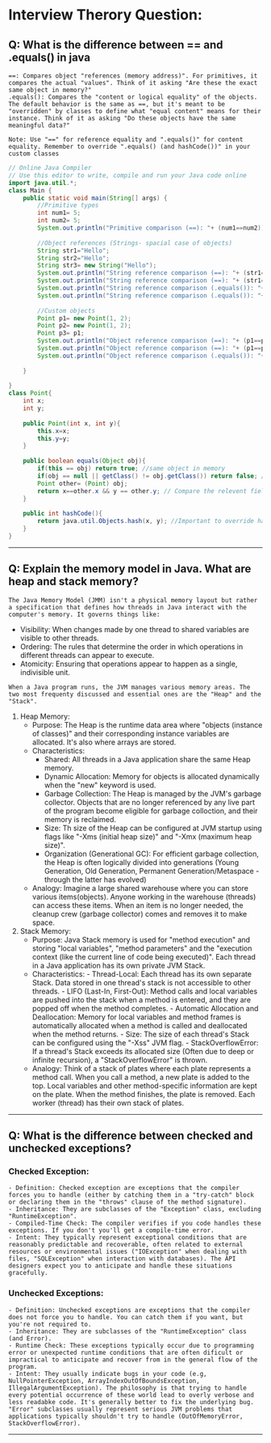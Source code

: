 # Interview Therory Question:
## Q: What is the difference between == and .equals() in java
```
==: Compares object "references (memory address)". For primitives, it compares the actual "values". Think of it asking "Are these the exact same object in memory?"
.equals(): Compares the "content or logical equality" of the objects. The default behavior is the same as ==, but it's meant to be "overridden" by classes to define what "equal content" means for their instance. Think of it as asking "Do these objects have the same meaningful data?"

Note: Use "==" for reference equality and ".equals()" for content equality. Remember to override ".equals() (and hashCode())" in your custom classes
```

```java
// Online Java Compiler
// Use this editor to write, compile and run your Java code online
import java.util.*;
class Main {
    public static void main(String[] args) {
        //Primitive types
        int num1= 5;
        int num2= 5;
        System.out.println("Primitive comparison (==): "+ (num1==num2)); //true
        
        //Object references (Strings- spacial case of objects)
        String str1="Hello";
        String str2="Hello";
        String str3= new String("Hello");
        System.out.println("String reference comparison (==): "+ (str1==str2)); // true : String constant pool same reference of the address
        System.out.println("String reference comparison (==): "+ (str1==str3)); // false new create new reference instance
        System.out.println("String reference comparison (.equals()): "+ (str1.equals(str2))); //true compare the value inside it
        System.out.println("String reference comparison (.equals()): "+ (str1.equals(str3))); // true
        
        //Custom objects
        Point p1= new Point(1, 2);
        Point p2= new Point(1, 2);
        Point p3= p1;
        System.out.println("Object reference comparison (==): "+ (p1==p2)); //false (different point object)
        System.out.println("Object reference comparison (==): "+ (p1==p3)); // true (same point object)
        System.out.println("Object reference comparison (.equals()): "+ (p1.equals(p2))); // true (same content because equals is overridden)
        
    }
    
}
class Point{
    int x;
    int y;
    
    public Point(int x, int y){
        this.x=x;
        this.y=y;
    }
    
    public boolean equals(Object obj){
        if(this == obj) return true; //same object in memory
        if(obj == null || getClass() != obj.getClass()) return false; // null or different class
        Point other= (Point) obj;
        return x==other.x && y == other.y; // Compare the relevent fields(content)
    }
    
    public int hashCode(){
        return java.util.Objects.hash(x, y); //Important to override hashCode with equals
    }
}
```
***
## Q: Explain the memory model in Java. What are heap and stack memory?
```
The Java Memory Model (JMM) isn't a physical memory layout but rather a specification that defines how threads in Java interact with the computer's memory. It governs things like:
```
- Visibility: When changes made by one thread to shared variables are visible to other threads.
- Ordering: The rules that determine the order in which operations in different threads can appear to execute.
- Atomicity: Ensuring that operations appear to happen as a single, indivisible unit.
```
When a Java program runs, the JVM manages various memory areas. The two most frequenty discussed and essential ones are the "Heap" and the "Stack".
```
1. Heap Memory:
   - Purpose: The Heap is the runtime data area where "objects (instance of classes)" and their corresponding instance variables are allocated. It's also where arrays are stored.
   - Characteristics:
     - Shared: All threads in a Java application share the same Heap memory.
     - Dynamic Allocation: Memory for objects is allocated dynamically when the "new" keyword is used.
     - Garbage Collection: The Heap is managed by the JVM's garbage collector. Objects that are no longer referenced by any live part of the program become eligible for garbage colloction, and their memory is reclaimed.
     - Size: Th size of the Heap can be configured at JVM startup using flags like "-Xms (initial heap size)" and "-Xmx (maximum heap size)".
     - Organization (Generational GC): For efficient garbage collection, the Heap is often logically divided into generations (Young Generation, Old Generation, Permanent Generation/Metaspace - through the latter has evolved)
    - Analogy: Imagine a large shared warehouse where you can store various items(objects). Anyone working in the warehouse (threads) can access these items. When an item is no longer needed, the cleanup crew (garbage collector) comes and removes it to make space.
2. Stack Memory:
   - Purpose: Java Stack memory is used for "method execution" and storing "local variables", "method parameters" and the "execution context (like the current line of code being executed)". Each thread in a Java application has its own private JVM Stack.
   - Characteristics:
         - Thread-Local: Each thread has its own separate Stack. Data stored in one thread's stack is not accessible to other threads.
         - LIFO (Last-In, First-Out): Method calls and local variables are pushed into the stack when a method is entered, and they are popped off when the method completes.
         - Automatic Allocation and Deallocation: Memory for local variables and method frames is automatically allocated when a method is called and deallocated when the method returns.
         - Size: The size of each thread's Stack can be configured using the "-Xss" JVM flag.
         - StackOverflowError: If a thread's Stack exceeds its allocated size (Often due to deep or infinite recursion), a "StackOverflowError" is thrown.
    - Analogy: Think of a stack of plates where each plate represents a method call. When you call a method, a new plate is added to the top. Local variables and other method-specific information are kept on the plate. When the method finishes, the plate is removed. Each worker (thread) has their own stack of plates.
***
## Q: What is the difference between checked and unchecked exceptions?
### Checked Exception:
    - Definition: Checked exception are exceptions that the compiler forces you to handle (either by catching them in a "try-catch" block or declaring them in the "throws" clause of the method signature).
    - Inheritance: They are subclasses of the "Exception" class, excluding "RuntimeException".
    - Compiled-Time Check: The compiler verifies if you code handles these exceptions. If you don't you'll get a compile-time error.
    - Intent: They typically represent exceptional conditions that are reasonably predictable and recoverable, often related to external resources or environmental issues ("IOException" when dealing with files, "SQLException" when interaction with databases). The API designers expect you to anticipate and handle these situations gracefully.
### Unchecked Exceptions:
    - Definition: Unchecked exceptions are exceptions that the compiler does not force you to handle. You can catch them if you want, but you're not required to.
    - Inheritance: They are subclasses of the "RuntimeException" class (and Error).
    - Runtime Check: These exceptions typically occur due to programming error or unexpected runtime conditions that are often dificult or impractical to anticipate and recover from in the general flow of the program.
    - Intent: They usually indicate bugs in your code (e.g, NullPointerException, ArrayIndexOutOfBoundsException, IllegalArgumentException). The philosophy is that trying to handle every potential occurrence of these world lead to overly verbose and less readabke code. It's generally better to fix the underlying bug. "Error" subclasses usually represent serious JVM problems that applications typically shouldn't try to handle (OutOfMemoryError, StackOverflowError).
***


